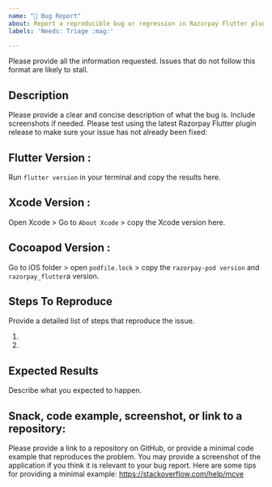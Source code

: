 ```yaml
---
name: "🐛 Bug Report"
about: Report a reproducible bug or regression in Razorpay Flutter plugin. title: ''
labels: 'Needs: Triage :mag:'

---
```


Please provide all the information requested. Issues that do not follow this format are likely to
stall.

## Description

Please provide a clear and concise description of what the bug is. Include screenshots if needed.
Please test using the latest Razorpay Flutter plugin release to make sure your issue has not already
been fixed:

## Flutter Version :

Run `flutter version` in your terminal and copy the results here.

## Xcode Version :

Open Xcode > Go to `About Xcode` > copy the Xcode version here.

## Cocoapod Version :

Go to iOS folder > open `podfile.lock` > copy the `razorpay-pod version` and `razorpay_flutter`a
version.

## Steps To Reproduce

Provide a detailed list of steps that reproduce the issue.

1.
2.

## Expected Results

Describe what you expected to happen.

## Snack, code example, screenshot, or link to a repository:

Please provide a link to a repository on GitHub, or provide a minimal code example that reproduces
the problem. You may provide a screenshot of the application if you think it is relevant to your bug
report. Here are some tips for providing a minimal example: https://stackoverflow.com/help/mcve

